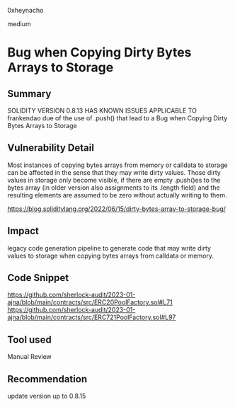 0xheynacho

medium

# Bug when Copying Dirty Bytes Arrays to Storage

## Summary
SOLIDITY VERSION 0.8.13 HAS KNOWN ISSUES APPLICABLE TO frankendao due of the use of .push()
that lead to a Bug when Copying Dirty Bytes Arrays to Storage
## Vulnerability Detail
Most instances of copying bytes arrays from memory or calldata to storage can be affected in the sense that they may write dirty values. Those dirty values in storage only become visible, if there are empty .push()es to the bytes array (in older version also assignments to its .length field) and the resulting elements are assumed to be zero without actually writing to them.

https://blog.soliditylang.org/2022/06/15/dirty-bytes-array-to-storage-bug/
## Impact
legacy code generation pipeline to generate code that may write dirty values to storage when copying bytes arrays from calldata or memory.
## Code Snippet
https://github.com/sherlock-audit/2023-01-ajna/blob/main/contracts/src/ERC20PoolFactory.sol#L71
https://github.com/sherlock-audit/2023-01-ajna/blob/main/contracts/src/ERC721PoolFactory.sol#L97
## Tool used

Manual Review

## Recommendation
update version up to 0.8.15